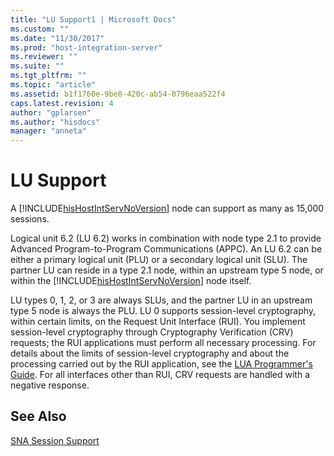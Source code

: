 ```yaml
---
title: "LU Support1 | Microsoft Docs"
ms.custom: ""
ms.date: "11/30/2017"
ms.prod: "host-integration-server"
ms.reviewer: ""
ms.suite: ""
ms.tgt_pltfrm: ""
ms.topic: "article"
ms.assetid: b1f1760e-9be8-420c-ab54-0796eaa522f4
caps.latest.revision: 4
author: "gplarsen"
ms.author: "hisdocs"
manager: "anneta"
---
```

# LU Support
A [!INCLUDE[hisHostIntServNoVersion](../includes/hishostintservnoversion-md.md)] node can support as many as 15,000 sessions.  
  
 Logical unit 6.2 (LU 6.2) works in combination with node type 2.1 to provide Advanced Program-to-Program Communications (APPC). An LU 6.2 can be either a primary logical unit (PLU) or a secondary logical unit (SLU). The partner LU can reside in a type 2.1 node, within an upstream type 5 node, or within the [!INCLUDE[hisHostIntServNoVersion](../includes/hishostintservnoversion-md.md)] node itself.  
  
 LU types 0, 1, 2, or 3 are always SLUs, and the partner LU in an upstream type 5 node is always the PLU. LU 0 supports session-level cryptography, within certain limits, on the Request Unit Interface (RUI). You implement session-level cryptography through Cryptography Verification (CRV) requests; the RUI applications must perform all necessary processing. For details about the limits of session-level cryptography and about the processing carried out by the RUI application, see the [LUA Programmer's Guide](./lua-programmer-s-guide1.md). For all interfaces other than RUI, CRV requests are handled with a negative response.  
  
## See Also  
 [SNA Session Support](../core/sna-session-support2.md)